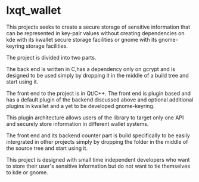 lxqt_wallet
===========

This projects seeks to create a secure storage of sensitive information that can be represented in key-pair values
without creating dependencies on kde with its kwallet secure storage facilities or gnome with its gnome-keyring storage facilities.

The project is divided into two parts.

The back end is written in C,has a dependency only on gcrypt and is designed to be used simply by dropping it in the middle
of a build tree and start using it.

The front end to the project is in Qt/C++.
The front end is plugin based and has a default plugin of the backend discussed above and optional additional plugins in kwallet and
a yet to be developed gnome-keyring.

This plugin architecture allows users of the library to target only one API and securely store information in different wallet systems.

The front end and its backend counter part is build specifically to be easily intergrated in other projects simply by dropping the folder
in the middle of the source tree and start using it.

This project is designed with small time independent developers who want to store their user's sensitive information but do not want to
tie themselves to kde or gnome.
